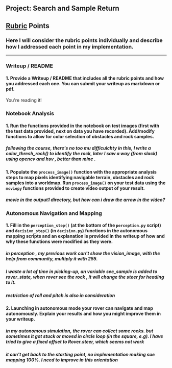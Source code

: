 ## Project: Search and Sample Return
 

## [Rubric](https://review.udacity.com/#!/rubrics/916/view) Points
### Here I will consider the rubric points individually and describe how I addressed each point in my implementation.  

---
### Writeup / README

#### 1. Provide a Writeup / README that includes all the rubric points and how you addressed each one.  You can submit your writeup as markdown or pdf.  

You're reading it!

### Notebook Analysis
#### 1. Run the functions provided in the notebook on test images (first with the test data provided, next on data you have recorded). Add/modify functions to allow for color selection of obstacles and rock samples.
 
##### following the course, there's no too mu difficulchty in this, I write a color_thresh_rock() to identify the rock, later I saw a way (from slack) using opencv and hsv , better than mine .

#### 1. Populate the `process_image()` function with the appropriate analysis steps to map pixels identifying navigable terrain, obstacles and rock samples into a worldmap.  Run `process_image()` on your test data using the `moviepy` functions provided to create video output of your result. 

##### movie in the output1 directory, but how can i draw the arrow in the video?

### Autonomous Navigation and Mapping

#### 1. Fill in the `perception_step()` (at the bottom of the `perception.py` script) and `decision_step()` (in `decision.py`) functions in the autonomous mapping scripts and an explanation is provided in the writeup of how and why these functions were modified as they were.

##### in perception , my previous work can't show the vision_image, with the help from community, multiply it with 255.
##### I waste a lot of time in picking-up, an variable see_sample is added to rover_state, when rover see the rock , it will change the steer for heading to it. 
##### restriction of roll and pitch is also in consideration


#### 2. Launching in autonomous mode your rover can navigate and map autonomously.  Explain your results and how you might improve them in your writeup.  

##### in my autonomous simulation, the rover can collect some rocks. but sometimes it got stuck  or moved in circle loop (in the square, e.g). I have tried to give a fixed offset to Rover.steer, which seems not work
##### it can't get back to the starting point, no implementation making sue mapping 100%. I need to improve in this orientation



